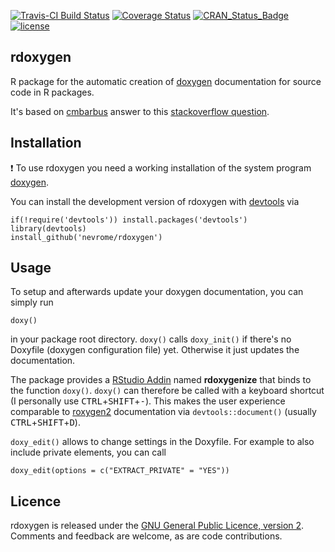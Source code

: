 [![Travis-CI Build Status](https://travis-ci.org/nevrome/rdoxygen.svg?branch=master)](https://travis-ci.org/nevrome/rdoxygen) [![Coverage Status](https://img.shields.io/codecov/c/github/nevrome/rdoxygen/master.svg)](https://codecov.io/github/nevrome/rdoxygen?branch=master)
[![CRAN\_Status\_Badge](http://www.r-pkg.org/badges/version/rdoxygen)](http://cran.r-project.org/package=rdoxygen)
[![license](https://img.shields.io/badge/license-GPL%202-B50B82.svg)](https://www.r-project.org/Licenses/GPL-2)

rdoxygen
--------

R package for the automatic creation of [doxygen](http://www.doxygen.org) documentation for source code in R packages. 

It's based on [cmbarbus](http://stackoverflow.com/users/1174052/cmbarbu) answer to this [stackoverflow question](http://stackoverflow.com/questions/20713521/using-roxygen2-and-doxygen-on-the-same-package). 


Installation
------------

:exclamation: To use rdoxygen you need a working installation of the system program [doxygen](http://www.stack.nl/~dimitri/doxygen/download.html). 

You can install the development version of rdoxygen with [devtools](http://cran.r-project.org/web/packages/devtools/index.html) via

    if(!require('devtools')) install.packages('devtools')
    library(devtools)
    install_github('nevrome/rdoxygen')

Usage
-----

To setup and afterwards update your doxygen documentation, you can simply run 

```{r}
doxy()
```

in your package root directory. `doxy()` calls `doxy_init()` if there's no Doxyfile (doxygen configuration file) yet. Otherwise it just updates the documentation. 

The package provides a [RStudio Addin](https://rstudio.github.io/rstudioaddins/) named **rdoxygenize** that binds to the function `doxy()`. `doxy()` can therefore be called with a keyboard shortcut (I personally use <kbd>CTRL</kbd>+<kbd>SHIFT</kbd>+<kbd>-</kbd>). This makes the user experience comparable to [roxygen2](https://github.com/yihui/roxygen2) documentation via `devtools::document()` (usually <kbd>CTRL</kbd>+<kbd>SHIFT</kbd>+<kbd>D</kbd>). 

`doxy_edit()` allows to change settings in the Doxyfile. For example to also include private elements, you can call

```{r}
doxy_edit(options = c("EXTRACT_PRIVATE" = "YES"))
```

Licence
-------

rdoxygen is released under the [GNU General Public Licence, version 2](http://www.r-project.org/Licenses/GPL-2). Comments and feedback are welcome, as are code contributions.